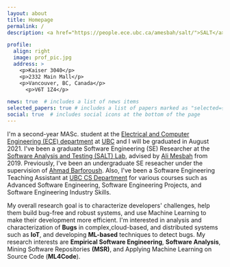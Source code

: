 ```yaml
---
layout: about
title: Homepage
permalink: /
description: <a href="https://people.ece.ubc.ca/amesbah/salt/">SALT</a> Lab | <a href="https://ece.ubc.ca/">ECE</a> Department |  University of British Columbia (<a href="http://ubc.ca">UBC</a>)

profile:
  align: right
  image: prof_pic.jpg
  address: >
    <p>Kaiser 3040</p>
    <p>2332 Main Mall</p>
    <p>Vancouver, BC, Canada</p>
      <p>V6T 1Z4</p>

news: true  # includes a list of news items
selected_papers: true # includes a list of papers marked as "selected={true}"
social: true  # includes social icons at the bottom of the page
---
```

I'm a second-year MASc. student at the <a href="https://ece.ubc.ca/">Electrical and Computer Engineering (ECE) department</a>  at <a href="http://ubc.ca">UBC</a> and I will be graduated in August 2021. I've been a graduate Software Engineering (SE) Researcher at the <a href="https://people.ece.ubc.ca/amesbah/salt/"> Software Analysis and Testing (SALT) Lab</a>, advised by <a href="https://people.ece.ubc.ca/amesbah/">Ali Mesbah</a> from 2019. Previously, I've been an undergraduate SE reseacher under the supervision of <a href="https://scholar.google.com/citations?user=I_uJBz4AAAAJ&hl=en">Ahmad Barforoush</a>. Also, I've been a Software Engineering Teaching Assistant at <a href="https://www.cs.ubc.ca/">UBC CS Department</a> for various courses such as Advanced Software Engineering, Software Engineering Projects, and Software Engineering Industry Skills.

My overall research goal is to characterize developers' challenges, help them build bug-free and robust systems, and use Machine Learning to make their development more efficient. I'm interested in analysis and characterization of **Bugs** in complex,cloud-based, and distributed systems such as **IoT**, and developing **ML-based** techniques to detect bugs. My research interests are **Empirical Software Engineering**, **Software Analysis**, Mining Software Repositories **(MSR)**, and Applying Machine Learning on Source Code (**ML4Code**).

<!---
[comment]: <>([Academicons](https://jpswalsh.github.io/academicons/){:target="\_blank"})


[comment]: <> My latest research work is related to characterization of **IoT Tests** in the wild which is not submitted yet.
  My recent research interest is the effect of **graph representation** of source code and **GNN models** in bug detection. 
  Also, I'm interested to investigate **ML4Code Trustworthiness**, such as explainability and robbustness of ML models when they used for Software Engineering tasks (specially generative tasks such as code completion). )

  --->